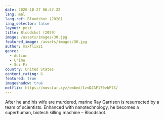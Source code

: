 ```yaml
---
date: 2020-10-27 06:57:22
lang: mal
lang-ref: Bloodshot (2020)
lang_selector: false
layout: post
title: Bloodshot (2020)
image: /assets/images/30.jpg
featured_image: /assets/images/30.jpg
author: maxflix21
genre:
  - Action
  - Crime
  - Sci-Fi
country: United States
content_rating: G
featured: true
imageshadow: true
netflix: https://movstar.xyz/embed/1vvDJAF170vbP73/
---
```

After he and his wife are murdered, marine Ray Garrison is resurrected by a team of scientists. Enhanced with nanotechnology, he becomes a superhuman, biotech killing machine – Bloodshot.